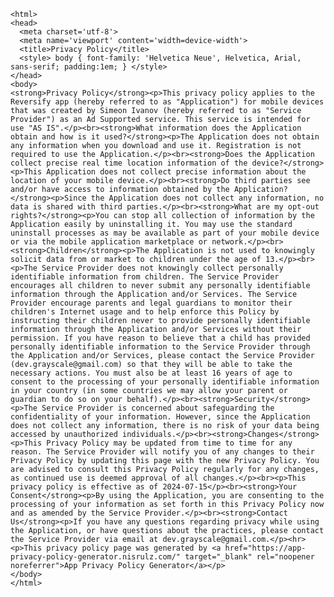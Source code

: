 <!DOCTYPE html>
    <html>
    <head>
      <meta charset='utf-8'>
      <meta name='viewport' content='width=device-width'>
      <title>Privacy Policy</title>
      <style> body { font-family: 'Helvetica Neue', Helvetica, Arial, sans-serif; padding:1em; } </style>
    </head>
    <body>
    <strong>Privacy Policy</strong><p>This privacy policy applies to the Reversify app (hereby referred to as "Application") for mobile devices that was created by Simeon Ivanov (hereby referred to as "Service Provider") as an Ad Supported service. This service is intended for use "AS IS".</p><br><strong>What information does the Application obtain and how is it used?</strong><p>The Application does not obtain any information when you download and use it. Registration is not required to use the Application.</p><br><strong>Does the Application collect precise real time location information of the device?</strong><p>This Application does not collect precise information about the location of your mobile device.</p><br><strong>Do third parties see and/or have access to information obtained by the Application?</strong><p>Since the Application does not collect any information, no data is shared with third parties.</p><br><strong>What are my opt-out rights?</strong><p>You can stop all collection of information by the Application easily by uninstalling it. You may use the standard uninstall processes as may be available as part of your mobile device or via the mobile application marketplace or network.</p><br><strong>Children</strong><p>The Application is not used to knowingly solicit data from or market to children under the age of 13.</p><br><p>The Service Provider does not knowingly collect personally identifiable information from children. The Service Provider encourages all children to never submit any personally identifiable information through the Application and/or Services. The Service Provider encourage parents and legal guardians to monitor their children's Internet usage and to help enforce this Policy by instructing their children never to provide personally identifiable information through the Application and/or Services without their permission. If you have reason to believe that a child has provided personally identifiable information to the Service Provider through the Application and/or Services, please contact the Service Provider (dev.grayscale@gmail.com) so that they will be able to take the necessary actions. You must also be at least 16 years of age to consent to the processing of your personally identifiable information in your country (in some countries we may allow your parent or guardian to do so on your behalf).</p><br><strong>Security</strong><p>The Service Provider is concerned about safeguarding the confidentiality of your information. However, since the Application does not collect any information, there is no risk of your data being accessed by unauthorized individuals.</p><br><strong>Changes</strong><p>This Privacy Policy may be updated from time to time for any reason. The Service Provider will notify you of any changes to their Privacy Policy by updating this page with the new Privacy Policy. You are advised to consult this Privacy Policy regularly for any changes, as continued use is deemed approval of all changes.</p><br><p>This privacy policy is effective as of 2024-07-15</p><br><strong>Your Consent</strong><p>By using the Application, you are consenting to the processing of your information as set forth in this Privacy Policy now and as amended by the Service Provider.</p><br><strong>Contact Us</strong><p>If you have any questions regarding privacy while using the Application, or have questions about the practices, please contact the Service Provider via email at dev.grayscale@gmail.com.</p><hr><p>This privacy policy page was generated by <a href="https://app-privacy-policy-generator.nisrulz.com/" target="_blank" rel="noopener noreferrer">App Privacy Policy Generator</a></p>
    </body>
    </html>
      

